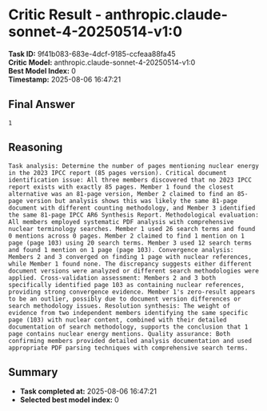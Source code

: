# Critic Result - anthropic.claude-sonnet-4-20250514-v1:0

**Task ID:** 9f41b083-683e-4dcf-9185-ccfeaa88fa45  
**Critic Model:** anthropic.claude-sonnet-4-20250514-v1:0  
**Best Model Index:** 0  
**Timestamp:** 2025-08-06 16:47:21

## Final Answer
```
1
```

## Reasoning
```
Task analysis: Determine the number of pages mentioning nuclear energy in the 2023 IPCC report (85 pages version). Critical document identification issue: All three members discovered that no 2023 IPCC report exists with exactly 85 pages. Member 1 found the closest alternative was an 81-page version, Member 2 claimed to find an 85-page version but analysis shows this was likely the same 81-page document with different counting methodology, and Member 3 identified the same 81-page IPCC AR6 Synthesis Report. Methodological evaluation: All members employed systematic PDF analysis with comprehensive nuclear terminology searches. Member 1 used 26 search terms and found 0 mentions across 0 pages. Member 2 claimed to find 1 mention on 1 page (page 103) using 20 search terms. Member 3 used 12 search terms and found 1 mention on 1 page (page 103). Convergence analysis: Members 2 and 3 converged on finding 1 page with nuclear references, while Member 1 found none. The discrepancy suggests either different document versions were analyzed or different search methodologies were applied. Cross-validation assessment: Members 2 and 3 both specifically identified page 103 as containing nuclear references, providing strong convergence evidence. Member 1's zero-result appears to be an outlier, possibly due to document version differences or search methodology issues. Resolution synthesis: The weight of evidence from two independent members identifying the same specific page (103) with nuclear content, combined with their detailed documentation of search methodology, supports the conclusion that 1 page contains nuclear energy mentions. Quality assurance: Both confirming members provided detailed analysis documentation and used appropriate PDF parsing techniques with comprehensive search terms.
```

## Summary
- **Task completed at:** 2025-08-06 16:47:21
- **Selected best model index:** 0
